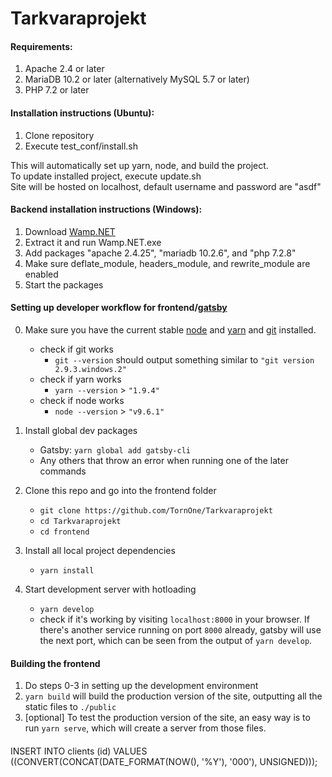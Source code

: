 # Tarkvaraprojekt

#### Requirements:
1. Apache 2.4 or later
1. MariaDB 10.2 or later (alternatively MySQL 5.7 or later)
1. PHP 7.2 or later

#### Installation instructions (Ubuntu):
1. Clone repository
1. Execute test_conf/install.sh

This will automatically set up yarn, node, and build the project.  
To update installed project, execute update.sh  
Site will be hosted on localhost, default username and password are "asdf"

#### Backend installation instructions (Windows):

1. Download [Wamp.NET](http://www.wamp.net/)
1. Extract it and run Wamp.NET.exe
1. Add packages "apache 2.4.25", "mariadb 10.2.6", and "php 7.2.8"
1. Make sure deflate_module, headers_module, and rewrite_module are enabled
1. Start the packages

#### Setting up developer workflow for frontend/[gatsby](https://www.gatsbyjs.org/tutorial/part-zero/)

0. Make sure you have the current stable [node](https://nodejs.org/en/) and [yarn](https://yarnpkg.com/en/) and [git](https://git-scm.com/) installed. 
    * check if git works
        * `git --version` should output something similar to `"git version 2.9.3.windows.2"`
    * check if yarn works
        * `yarn --version` > `"1.9.4"`
    * check if node works
        * `node --version` > `"v9.6.1"`
 
1. Install global dev packages
    * Gatsby: `yarn global add gatsby-cli`
    * Any others that throw an error when running one of the later commands

2. Clone this repo and go into the frontend folder
    * `git clone https://github.com/TornOne/Tarkvaraprojekt`
    * `cd Tarkvaraprojekt`
    * `cd frontend`

3. Install all local project dependencies
    * `yarn install`

4. Start development server with hotloading
    * `yarn develop`
    * check if it's working by visiting `localhost:8000` in your browser. If there's another service running on port `8000` already, gatsby will use the next port, which can be seen from the output of `yarn develop`. 

#### Building the frontend
1. Do steps 0-3 in setting up the development environment
2. `yarn build` will build the production version of the site, outputting all the static files to `./public`
3. [optional] To test the production version of the site, an easy way is to run `yarn serve`, which will create a server from those files.


####
INSERT INTO clients (id) VALUES ((CONVERT(CONCAT(DATE_FORMAT(NOW(), '%Y'), '000'), UNSIGNED)));

